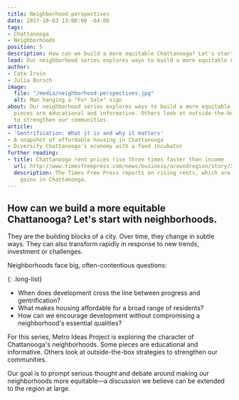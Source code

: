 ```yaml
---
title: Neighborhood perspectives
date: 2017-10-03 13:00:00 -04:00
tags:
- Chattanooga
- Neighborhoods
position: 5
description: How can we build a more equitable Chattanooga? Let's start with neighborhoods.
lead: Our neighborhood series explores ways to build a more equitable Chattanooga.
author:
- Cate Irvin
- Julia Bursch
image:
  file: "/media/neighborhood-perspectives.jpg"
  alt: Man hanging a "For Sale" sign
about: Our neighborhood series explores ways to build a more equitable Chattanooga.  Some
  pieces are educational and informative. Others look at outside-the-box strategies
  to strengthen our communities.
article:
- 'Gentrification: What it is and why it matters'
- A snapshot of affordable housing in Chattanooga
- Diversify Chattanooga's economy with a food incubator
further reading:
- title: Chattanooga rent prices rise three times faster than income
  url: http://www.timesfreepress.com/news/business/aroundregion/story/2016/jul/04/chattanooga-rent-prices-rise-three-times-faster-income/374274/
  description: The Times Free Press reports on rising rents, which are outpacing income
    gains in Chattanooga.
---
```


## How can we build a more equitable Chattanooga? Let's start with neighborhoods.

They are the building blocks of a city. Over time, they change in subtle ways. They can also transform rapidly in response to new trends, investment or challenges.

Neighborhoods face big, often-contentious questions:

{: .long-list}
+ When does development cross the line between progress and gentrification?
+ What makes housing affordable for a broad range of residents? 
+ How can we encourage development without compromising a neighborhood's essential qualities?

For this series, Metro Ideas Project is exploring the character of Chattanooga's neighborhoods. Some pieces are educational and informative. Others look at outside-the-box strategies to strengthen our communities.

Our goal is to prompt serious thought and debate around making our neighborhoods more equitable—a discussion we believe can be extended to the region at large.